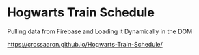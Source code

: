 # Hogwarts Train Schedule

Pulling data from Firebase and Loading it Dynamically in the DOM

https://crossaaron.github.io/Hogwarts-Train-Schedule/
